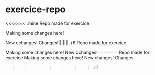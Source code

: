 # exercice-repo

<<<<<<< .mine
Repo made for exercice

Making some changes here!

New cchanges!
Changes!||||||| .r6
Repo made for exercice

Making some changes here!
New cchanges!=======
Repo made for exercice
Making some changes here!
New changes!
Changes
>>>>>>> .r7
